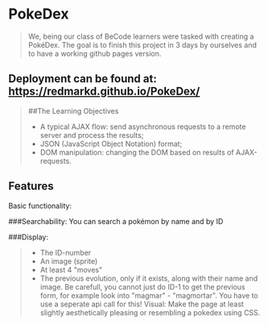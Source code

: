 # PokeDex

>We, being our class of BeCode learners were tasked with creating a PokéDex.
>The goal is to finish this project in 3 days by ourselves and to have a working github pages version. 

## Deployment can be found at:  https://redmarkd.github.io/PokeDex/ 


>##The Learning Objectives
> * A typical AJAX flow: send asynchronous requests to a remote server and process the results;
> * JSON (JavaScript Object Notation) format;
> * DOM manipulation: changing the DOM based on results of AJAX-requests.

## Features
Basic functionality:

###Searchability: 
You can search a pokémon by name and by ID 

###Display:
>* The ID-number
>* An image (sprite)
>* At least 4 "moves"
>* The previous evolution, only if it exists, along with their name and image. Be carefull, you cannot just do ID-1 to get the previous form, for example look into "magmar" - "magmortar". You have to use a seperate api call for this!
Visual:
Make the page at least slightly aesthetically pleasing or resembling a pokedex using CSS.
